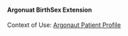 #### Argonuat BirthSex Extension



Context of Use: [Argonaut Patient Profile](StructureDefinition-argo-patient.html)
